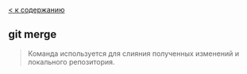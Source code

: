 [< к содержанию](./readme.md)

## **git merge**

> Команда используется для слияния полученных изменений и локального репозитория.